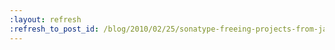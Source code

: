 ```yaml
---
:layout: refresh
:refresh_to_post_id: /blog/2010/02/25/sonatype-freeing-projects-from-java-nets-maven-repo
---
```

